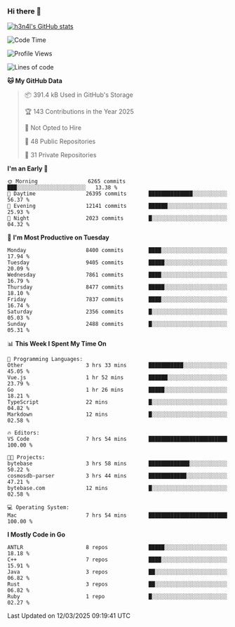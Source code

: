 ### Hi there 👋

[![h3n4l's GitHub stats](https://github-readme-stats.vercel.app/api?username=h3n4l&count_private=true&show_icons=true&theme=radical)](https://github.com/h3n4l/github-readme-stats)

<!--START_SECTION:waka-->
![Code Time](http://img.shields.io/badge/Code%20Time-2%2C092%20hrs%209%20mins-blue)

![Profile Views](http://img.shields.io/badge/Profile%20Views-0-blue)

![Lines of code](https://img.shields.io/badge/From%20Hello%20World%20I%27ve%20Written-17.9%20million%20lines%20of%20code-blue)

**🐱 My GitHub Data** 

> 📦 391.4 kB Used in GitHub's Storage 
 > 
> 🏆 143 Contributions in the Year 2025
 > 
> 🚫 Not Opted to Hire
 > 
> 📜 48 Public Repositories 
 > 
> 🔑 31 Private Repositories 
 > 
**I'm an Early 🐤** 

```text
🌞 Morning                6265 commits        ███░░░░░░░░░░░░░░░░░░░░░░   13.38 % 
🌆 Daytime                26395 commits       ██████████████░░░░░░░░░░░   56.37 % 
🌃 Evening                12141 commits       ██████░░░░░░░░░░░░░░░░░░░   25.93 % 
🌙 Night                  2023 commits        █░░░░░░░░░░░░░░░░░░░░░░░░   04.32 % 
```
📅 **I'm Most Productive on Tuesday** 

```text
Monday                   8400 commits        ████░░░░░░░░░░░░░░░░░░░░░   17.94 % 
Tuesday                  9405 commits        █████░░░░░░░░░░░░░░░░░░░░   20.09 % 
Wednesday                7861 commits        ████░░░░░░░░░░░░░░░░░░░░░   16.79 % 
Thursday                 8477 commits        █████░░░░░░░░░░░░░░░░░░░░   18.10 % 
Friday                   7837 commits        ████░░░░░░░░░░░░░░░░░░░░░   16.74 % 
Saturday                 2356 commits        █░░░░░░░░░░░░░░░░░░░░░░░░   05.03 % 
Sunday                   2488 commits        █░░░░░░░░░░░░░░░░░░░░░░░░   05.31 % 
```


📊 **This Week I Spent My Time On** 

```text
💬 Programming Languages: 
Other                    3 hrs 33 mins       ███████████░░░░░░░░░░░░░░   45.05 % 
Vue.js                   1 hr 52 mins        ██████░░░░░░░░░░░░░░░░░░░   23.79 % 
Go                       1 hr 26 mins        █████░░░░░░░░░░░░░░░░░░░░   18.21 % 
TypeScript               22 mins             █░░░░░░░░░░░░░░░░░░░░░░░░   04.82 % 
Markdown                 12 mins             █░░░░░░░░░░░░░░░░░░░░░░░░   02.58 % 

🔥 Editors: 
VS Code                  7 hrs 54 mins       █████████████████████████   100.00 % 

🐱‍💻 Projects: 
bytebase                 3 hrs 58 mins       █████████████░░░░░░░░░░░░   50.22 % 
cosmosdb-parser          3 hrs 44 mins       ████████████░░░░░░░░░░░░░   47.21 % 
bytebase.com             12 mins             █░░░░░░░░░░░░░░░░░░░░░░░░   02.58 % 

💻 Operating System: 
Mac                      7 hrs 54 mins       █████████████████████████   100.00 % 
```

**I Mostly Code in Go** 

```text
ANTLR                    8 repos             █████░░░░░░░░░░░░░░░░░░░░   18.18 % 
C++                      7 repos             ████░░░░░░░░░░░░░░░░░░░░░   15.91 % 
Java                     3 repos             ██░░░░░░░░░░░░░░░░░░░░░░░   06.82 % 
Rust                     3 repos             ██░░░░░░░░░░░░░░░░░░░░░░░   06.82 % 
Ruby                     1 repo              █░░░░░░░░░░░░░░░░░░░░░░░░   02.27 % 
```




 Last Updated on 12/03/2025 09:19:41 UTC
<!--END_SECTION:waka-->

